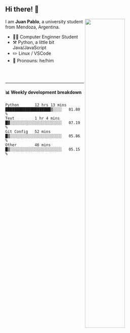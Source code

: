 ## Hi there! :wave:

[<img align="right" width="50%" src="https://github-readme-stats.vercel.app/api?username=juampi20&theme=dark&show_icons=true">](https://metrics.lecoq.io/juampi20?template=classic)

I am **Juan Pablo**, a university student from Mendoza, Argentina.

-   :man_student: Computer Enginner Student
-   :hammer_and_pick: Python, a little bit Java/JavaScript
-   :pencil2: Linux / VSCode
-   :man: Pronouns: he/him

<br/><br/>

---

#### :bar_chart: Weekly development breakdown

<!--START_SECTION:waka-->
```text
Python       12 hrs 13 mins  ████████████████████▒░░░░   81.80 % 
Text         1 hr 4 mins     █▓░░░░░░░░░░░░░░░░░░░░░░░   07.19 % 
Git Config   52 mins         █▒░░░░░░░░░░░░░░░░░░░░░░░   05.86 % 
Other        46 mins         █▒░░░░░░░░░░░░░░░░░░░░░░░   05.15 % 
```
<!--END_SECTION:waka-->
